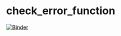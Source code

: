 # check_error_function

[![Binder](https://mybinder.org/badge_logo.svg)](https://mybinder.org/v2/gh/mpmdean/check_error_function/master?filepath=checking_error_function.ipynb)
